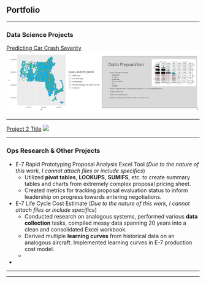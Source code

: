## Portfolio

---

### Data Science Projects 

[Predicting Car Crash Severity](/sample_page)
<img src="images/crash_ov.png?raw=true"/>

---
[Project 2 Title](/pdf/sample_presentation.pdf)
<img src="images/dummy_thumbnail.jpg?raw=true"/>

---

### Ops Research & Other Projects

- E-7 Rapid Prototyping Proposal Analysis Excel Tool (*Due to the nature of this work, I cannot attach files or include specifics*)
  - Utilized **pivot tables**, **LOOKUPS**, **SUMIFS**, etc. to create summary tables and charts from extremely complex proposal pricing sheet.
  - Created metrics for tracking proposal evaluation status to inform leadership on progress towards entering negotiations.
- E-7 Life Cycle Cost Estimate (*Due to the nature of this work, I cannot attach files or include specifics*)
  - Conducted research on analogous systems, performed various **data collection** tasks, compiled messy data spanning 20 years into a clean and consolidated Excel workbook.
  - Derived multiple **learning curves** from historical data on an analogous aircraft.  Implemented learning curves in E-7 production cost model.
  - 
- 


---




---

